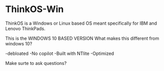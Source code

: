 # ThinkOS-Win
ThinkOS is a Windows or Linux based OS meant specifically for IBM and Lenovo ThinkPads.

This is the WINDOWS 10 BASED VERSION
What makes this different from windows 10?

-debloated
-No copilot
-Built with NTlite
-Optimized

Make surte to ask questions?
